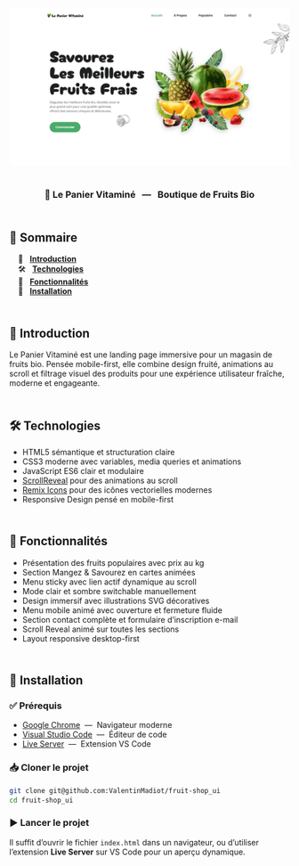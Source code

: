 <div align="center">
    <a href="https://fruit-shop-vm.netlify.app/" target="_blank">
      <img src=".docs/preview.png" alt="Aperçu du projet">
    </a>
    </br>
    </br>
  <h3 align="center">🍎 Le Panier Vitaminé &nbsp; — &nbsp; Boutique de Fruits Bio</h3>
</div>

## <br /> 📌 Sommaire

&nbsp;&nbsp;&nbsp; 🎨 &nbsp; [**Introduction**](#introduction)<br />
&nbsp;&nbsp;&nbsp; 🛠️ &nbsp; [**Technologies**](#technologies)<br />
&nbsp;&nbsp;&nbsp; 🎯 &nbsp; [**Fonctionnalités**](#fonctionnalités)<br />
&nbsp;&nbsp;&nbsp; 🚀 &nbsp; [**Installation**](#installation)<br />

## <br /> <a name="introduction">🎨 Introduction</a>

Le Panier Vitaminé est une landing page immersive pour un magasin de fruits bio. Pensée mobile-first, elle combine design fruité, animations au scroll et filtrage visuel des produits pour une expérience utilisateur fraîche, moderne et engageante.

## <br /> <a name="technologies">🛠️ Technologies</a>

- HTML5 sémantique et structuration claire
- CSS3 moderne avec variables, media queries et animations
- JavaScript ES6 clair et modulaire
- [ScrollReveal](https://scrollrevealjs.org/) pour des animations au scroll
- [Remix Icons](https://remixicon.com/) pour des icônes vectorielles modernes
- Responsive Design pensé en mobile-first

## <br /> <a name="fonctionnalités">🎯 Fonctionnalités</a>

- Présentation des fruits populaires avec prix au kg
- Section Mangez & Savourez en cartes animées
- Menu sticky avec lien actif dynamique au scroll
- Mode clair et sombre switchable manuellement
- Design immersif avec illustrations SVG décoratives
- Menu mobile animé avec ouverture et fermeture fluide
- Section contact complète et formulaire d’inscription e-mail
- Scroll Reveal animé sur toutes les sections
- Layout responsive desktop-first

## <br /> <a name="installation">🚀 Installation</a>

### ✅ Prérequis

- [Google Chrome](https://www.google.com/) &nbsp;—&nbsp; Navigateur moderne
- [Visual Studio Code](https://code.visualstudio.com/) &nbsp;—&nbsp; Éditeur de code
- [Live Server](https://marketplace.visualstudio.com/items?itemName=ritwickdey.LiveServer) &nbsp;—&nbsp; Extension VS Code

### 📥 Cloner le projet

```bash
git clone git@github.com:ValentinMadiot/fruit-shop_ui
cd fruit-shop_ui
```

### ▶️ Lancer le projet

Il suffit d’ouvrir le fichier `index.html` dans un navigateur, ou d’utiliser l’extension **Live Server** sur VS Code pour un aperçu dynamique.
